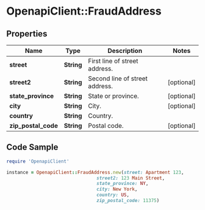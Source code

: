 # OpenapiClient::FraudAddress

## Properties

Name | Type | Description | Notes
------------ | ------------- | ------------- | -------------
**street** | **String** | First line of street address. | 
**street2** | **String** | Second line of street address. | [optional] 
**state_province** | **String** | State or province. | [optional] 
**city** | **String** | City. | [optional] 
**country** | **String** | Country. | 
**zip_postal_code** | **String** | Postal code. | [optional] 

## Code Sample

```ruby
require 'OpenapiClient'

instance = OpenapiClient::FraudAddress.new(street: Apartment 123,
                                 street2: 123 Main Street,
                                 state_province: NY,
                                 city: New York,
                                 country: US,
                                 zip_postal_code: 11375)
```


